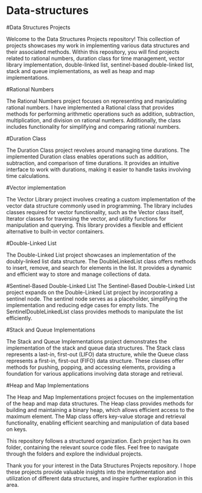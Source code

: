 # Data-structures

#Data Structures Projects

Welcome to the Data Structures Projects repository! This collection of projects showcases my work in implementing 
various data structures and their associated methods. Within this repository, you will find projects related to 
rational numbers, duration class for time management, vector library implementation, double-linked list, 
sentinel-based double-linked list, stack and queue implementations, as well as heap and map implementations.

#Rational Numbers

The Rational Numbers project focuses on representing and manipulating rational numbers. I have implemented 
a Rational class that provides methods for performing arithmetic operations such as addition, subtraction, 
multiplication, and division on rational numbers. Additionally, the class includes functionality for simplifying 
and comparing rational numbers.

#Duration Class

The Duration Class project revolves around managing time durations. The implemented Duration 
class enables operations such as addition, subtraction, and comparison of time durations. It provides 
an intuitive interface to work with durations, making it easier to handle tasks involving time calculations.

#Vector implementation

The Vector Library project involves creating a custom implementation of the vector data structure commonly used in 
programming. The library includes classes required for vector functionality, such as the Vector class itself, Iterator 
classes for traversing the vector, and utility functions for manipulation and querying. This library provides a flexible 
and efficient alternative to built-in vector containers.

#Double-Linked List

The Double-Linked List project showcases an implementation of the doubly-linked list data structure. The DoubleLinkedList 
class offers methods to insert, remove, and search for elements in the list. It provides a dynamic and efficient way to store 
and manage collections of data.

#Sentinel-Based Double-Linked List
The Sentinel-Based Double-Linked List project expands on the Double-Linked List project by incorporating a sentinel node. 
The sentinel node serves as a placeholder, simplifying the implementation and reducing edge cases for empty lists. 
The SentinelDoubleLinkedList class provides methods to manipulate the list efficiently.

#Stack and Queue Implementations

The Stack and Queue Implementations project demonstrates the implementation of the stack and queue data structures. 
The Stack class represents a last-in, first-out (LIFO) data structure, while the Queue class represents a first-in, 
first-out (FIFO) data structure. These classes offer methods for pushing, popping, and accessing elements, providing a 
foundation for various applications involving data storage and retrieval.

#Heap and Map Implementations

The Heap and Map Implementations project focuses on the implementation of the heap and map data structures. 
The Heap class provides methods for building and maintaining a binary heap, which allows efficient access to the maximum element. 
The Map class offers key-value storage and retrieval functionality, enabling efficient searching and manipulation of data based on keys.

This repository follows a structured organization. Each project has its own folder, containing the relevant source code files.
Feel free to navigate through the folders and explore the individual projects.

Thank you for your interest in the Data Structures Projects repository. I hope these projects provide valuable insights into the 
implementation and utilization of different data structures, and inspire further exploration in this area.
